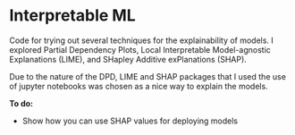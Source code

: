 # Interpretable ML

Code for trying out several techniques for the explainability of models. 
I explored Partial Dependency Plots, Local Interpretable Model-agnostic Explanations (LIME), and 
SHapley Additive exPlanations (SHAP). 

Due to the nature of the DPD, LIME and SHAP packages that I used the use of jupyter notebooks was chosen as a 
nice way to explain the models. 

**To do:**
* Show how you can use SHAP values for deploying models
